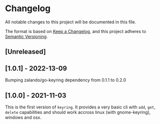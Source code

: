 # Changelog

All notable changes to this project will be documented in this file.

The format is based on [Keep a Changelog](https://keepachangelog.com/en/1.0.0/),
and this project adheres to [Semantic Versioning](https://semver.org/spec/v2.0.0.html).

## [Unreleased]

## [1.0.1] - 2022-13-09
Bumping zalando/go-keyring dependency from 0.1.1 to 0.2.0

## [1.0.0] - 2021-11-03
This is the first version of `keyring`.
It provides a very basic cli with `add`, `get`, `delete` capabilities and should work accross linux (with gnome-keyring), windows and osx.
